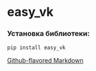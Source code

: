 # easy_vk


### Установка библиотеки:
`pip install easy_vk`


[Github-flavored Markdown](https://guides.github.com/features/mastering-markdown/)
